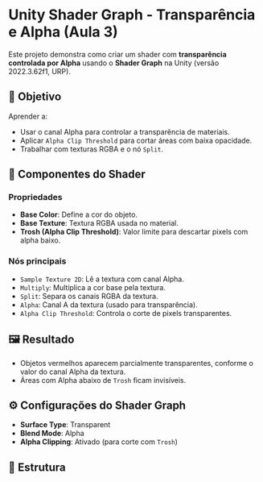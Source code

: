 # Unity Shader Graph - Transparência e Alpha (Aula 3)

Este projeto demonstra como criar um shader com **transparência controlada por Alpha** usando o **Shader Graph** na Unity (versão 2022.3.62f1, URP).

## 🎯 Objetivo

Aprender a:
- Usar o canal Alpha para controlar a transparência de materiais.
- Aplicar `Alpha Clip Threshold` para cortar áreas com baixa opacidade.
- Trabalhar com texturas RGBA e o nó `Split`.

## 🧱 Componentes do Shader

### Propriedades
- **Base Color**: Define a cor do objeto.
- **Base Texture**: Textura RGBA usada no material.
- **Trosh (Alpha Clip Threshold)**: Valor limite para descartar pixels com alpha baixo.

### Nós principais
- `Sample Texture 2D`: Lê a textura com canal Alpha.
- `Multiply`: Multiplica a cor base pela textura.
- `Split`: Separa os canais RGBA da textura.
- `Alpha`: Canal A da textura (usado para transparência).
- `Alpha Clip Threshold`: Controla o corte de pixels transparentes.

## 🖼️ Resultado

- Objetos vermelhos aparecem parcialmente transparentes, conforme o valor do canal Alpha da textura.
- Áreas com Alpha abaixo de `Trosh` ficam invisíveis.

## ⚙️ Configurações do Shader Graph

- **Surface Type**: Transparent
- **Blend Mode**: Alpha
- **Alpha Clipping**: Ativado (para corte com `Trosh`)

## 📂 Estrutura


